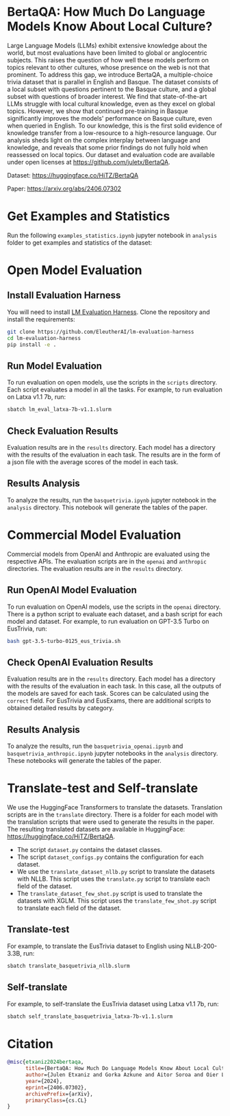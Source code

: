 # BertaQA: How Much Do Language Models Know About Local Culture?

Large Language Models (LLMs) exhibit extensive knowledge about the world, but most evaluations have been limited to global or anglocentric subjects. This raises the question of how well these models perform on topics relevant to other cultures, whose presence on the web is not that prominent. To address this gap, we introduce BertaQA, a multiple-choice trivia dataset that is parallel in English and Basque. The dataset consists of a local subset with questions pertinent to the Basque culture, and a global subset with questions of broader interest. We find that state-of-the-art LLMs struggle with local cultural knowledge, even as they excel on global topics. However, we show that continued pre-training in Basque significantly improves the models' performance on Basque culture, even when queried in English. To our knowledge, this is the first solid evidence of knowledge transfer from a low-resource to a high-resource language. Our analysis sheds light on the complex interplay between language and knowledge, and reveals that some prior findings do not fully hold when reassessed on local topics. Our dataset and evaluation code are available under open licenses at https://github.com/juletx/BertaQA.

Dataset: https://huggingface.co/HiTZ/BertaQA

Paper: https://arxiv.org/abs/2406.07302

# Get Examples and Statistics

Run the following `examples_statistics.ipynb` jupyter notebook in `analysis` folder to get examples and statistics of the dataset:

# Open Model Evaluation

## Install Evaluation Harness

You will need to install [LM Evaluation Harness](https://github.com/EleutherAI/lm-evaluation-harness). Clone the repository and install the requirements:

```bash	
git clone https://github.com/EleutherAI/lm-evaluation-harness
cd lm-evaluation-harness
pip install -e .
```

## Run Model Evaluation

To run evaluation on open models, use the scripts in the `scripts` directory. Each script evaluates a model in all the tasks. For example, to run evaluation on Latxa v1.1 7b, run:

```bash
sbatch lm_eval_latxa-7b-v1.1.slurm
```

## Check Evaluation Results

Evaluation results are in the `results` directory. Each model has a directory with the results of the evaluation in each task. The results are in the form of a json file with the average scores of the model in each task.

## Results Analysis

To analyze the results, run the `basquetrivia.ipynb` jupyter notebook in the `analysis` directory. This notebook will generate the tables of the paper.

# Commercial Model Evaluation

Commercial models from OpenAI and Anthropic are evaluated using the respective APIs. The evaluation scripts are in the `openai` and `anthropic` directories. The evaluation results are in the `results` directory.

## Run OpenAI Model Evaluation

To run evaluation on OpenAI models, use the scripts in the `openai` directory. There is a python script to evaluate each dataset, and a bash script for each model and dataset. For example, to run evaluation on GPT-3.5 Turbo on EusTrivia, run:

```bash
bash gpt-3.5-turbo-0125_eus_trivia.sh
```

## Check OpenAI Evaluation Results

Evaluation results are in the `results` directory. Each model has a directory with the results of the evaluation in each task. In this case, all the outputs of the models are saved for each task. Scores can be calculated using the `correct` field. For EusTrivia and EusExams, there are additional scripts to obtained detailed results by category.

## Results Analysis

To analyze the results, run the `basquetrivia_openai.ipynb` and `basquetrivia_anthropic.ipynb` jupyter notebooks in the `analysis` directory. These notebooks will generate the tables of the paper.

# Translate-test and Self-translate

We use the HuggingFace Transformers to translate the datasets. Translation scripts are in the `translate` directory. There is a folder for each model with the translation scripts that were used to generate the results in the paper. The resulting translated datasets are available in HuggingFace: https://huggingface.co/HiTZ/BertaQA.

- The script `dataset.py` contains the dataset classes.
- The script `dataset_configs.py` contains the configuration for each dataset.
- We use the `translate_dataset_nllb.py` script to translate the datasets with NLLB. This script uses the `translate.py` script to translate each field of the dataset.
- The `translate_dataset_few_shot.py` script is used to translate the datasets with XGLM. This script uses the `translate_few_shot.py` script to translate each field of the dataset.

## Translate-test

For example, to translate the EusTrivia dataset to English using NLLB-200-3.3B, run:

```bash
sbatch translate_basquetrivia_nllb.slurm
```

## Self-translate

For example, to self-translate the EusTrivia dataset using Latxa v1.1 7b, run:

```bash
sbatch self_translate_basquetrivia_latxa-7b-v1.1.slurm
```

# Citation

```bibtex
@misc{etxaniz2024bertaqa,
      title={BertaQA: How Much Do Language Models Know About Local Culture?}, 
      author={Julen Etxaniz and Gorka Azkune and Aitor Soroa and Oier Lopez de Lacalle and Mikel Artetxe},
      year={2024},
      eprint={2406.07302},
      archivePrefix={arXiv},
      primaryClass={cs.CL}
}
```
